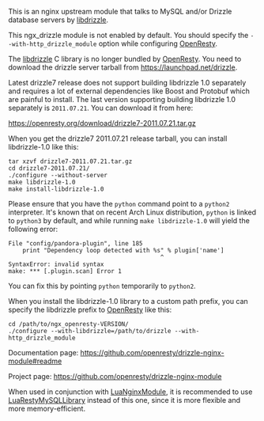 <!---
    @title         Drizzle Nginx Module
    @creator       Yichun Zhang
    @created       2011-06-21 08:22 GMT
    @modifier      Yichun Zhang
    @modifier_link yichun-zhang
    @modified      2013-10-17 23:33 GMT
    @changes       23
--->

This is an nginx upstream module that talks to MySQL and/or Drizzle database
servers by [libdrizzle](libdrizzle.html).

This ngx_drizzle module is not enabled by default. You should specify the `--with-http_drizzle_module` option
while configuring [OpenResty](openresty.html).

The [libdrizzle](libdrizzle.html) C library is no longer bundled by [OpenResty](openresty.html).
You need to download the drizzle server tarball from https://launchpad.net/drizzle.

Latest drizzle7 release does not support building libdrizzle 1.0 separately
and requires a lot of external dependencies like Boost and Protobuf which are
painful to install. The last version supporting building libdrizzle 1.0 separately
is `2011.07.21`. You can download it from here:

https://openresty.org/download/drizzle7-2011.07.21.tar.gz

When you get the drizzle7 2011.07.21 release tarball, you can install libdrizzle-1.0
like this:

```
tar xzvf drizzle7-2011.07.21.tar.gz
cd drizzle7-2011.07.21/
./configure --without-server
make libdrizzle-1.0
make install-libdrizzle-1.0
```


Please ensure that you have the `python` command point to a `python2` interpreter.
It's known that on recent Arch Linux distribution, `python` is linked to `python3` by
default, and while running `make libdrizzle-1.0` will yield the following error:

```
File "config/pandora-plugin", line 185
    print "Dependency loop detected with %s" % plugin['name']
                                           ^
SyntaxError: invalid syntax
make: *** [.plugin.scan] Error 1
```

You can fix this by pointing `python` temporarily to `python2`.

When you install the libdrizzle-1.0 library to a custom path prefix, you can
specify the libdrizzle prefix to [OpenResty](openresty.html) like this:

```
cd /path/to/ngx_openresty-VERSION/
./configure --with-libdrizzle=/path/to/drizzle --with-http_drizzle_module
```


Documentation page: https://github.com/openresty/drizzle-nginx-module#readme

Project page: https://github.com/openresty/drizzle-nginx-module

When used in conjunction with [LuaNginxModule](lua-nginx-module.html), it is
recommended to use [LuaRestyMySQLLibrary](lua-resty-mysql-library.html) instead
of this one, since it is more flexible and more memory-efficient.
